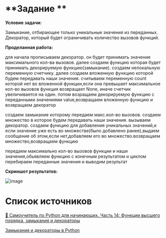 # **Задание **

**Условие задачи:**

Замыкание, отбирающее только уникальные значения из переданных.
Декоратор, который будет ограничивать количество вызовов функций.

**Проделанная работа:**

для начала прописываем декоратор. он будет принимать значение максимального кол-ва вызовов. далее создаем функцию которая будет принимать декорируемую функцию(замыкание). создаем нелокальную переменную счетчику. далее создаем вложенную функцию которой будем передавать наши значения. считываем переменную count которой нет во вложенной функции,если она превышает максимальное кол-во вызовов функция возвращает None, иначе счетчик увеличивается на один. потом возращаем декорируемую функцию с переданными значениями value,возвращаем вложенную функцию и возвращаем декоратор

создаем замыкание которому передаем макс.кол-во вызовов. создаем множество в которое будем передавать наши значения. вызываем декоратор. создаем функцию для добавления уникальных значений,и если значение уже есть во множестве(было добавлено ранее),выдаем сообщение об этом,если нет,добавляем его во множество.возвращаем множество,возвращаем функцию

передаем максимально кол-во вызовов функции и наши значения,обьявляем функцию с конечным результатом и циклом перебираем переданные значения и выводим результат

**Скриншот результатов:**

![image](https://github.com/user-attachments/assets/02b9e4d5-856b-43b9-a1f1-d0da76783c6b)


# **Список источников**

[🐍 Самоучитель по Python для начинающих. Часть 14: Функции высшего порядка, замыкания и декораторы](https://proglib.io/p/samouchitel-po-python-dlya-nachinayushchih-chast-14-funkcii-vysshego-poryadka-zamykaniya-i-dekoratory-2023-01-30)

[Замыкания и декораторы в Python](https://habr.com/ru/articles/781866/)
